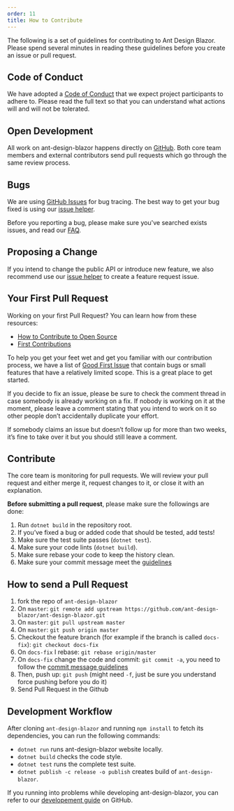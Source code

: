 ```yaml
---
order: 11
title: How to Contribute
---
```


The following is a set of guidelines for contributing to Ant Design Blazor. Please spend several minutes in reading these guidelines before you create an issue or pull request.

## Code of Conduct

We have adopted a [Code of Conduct](https://github.com/ant-design-blazor/ant-design-blazor/blob/master/CODE_OF_CONDUCT.md) that we expect project participants to adhere to. Please read the full text so that you can understand what actions will and will not be tolerated.

## Open Development

All work on ant-design-blazor happens directly on [GitHub](https://github.com/ant-design-blazor/ant-design-blazor). Both core team members and external contributors send pull requests which go through the same review process.

## Bugs

We are using [GitHub Issues](https://github.com/ant-design-blazor/ant-design-blazor/issues) for bug tracing. The best way to get your bug fixed is using our [issue helper](https://ng.ant.design/issue-helper/#/en).

Before you reporting a bug, please make sure you've searched exists issues, and read our [FAQ](docs/faq).

## Proposing a Change

If you intend to change the public API or introduce new feature, we also recommend use our [issue helper](https://ng.ant.design/issue-helper/#/en) to create a feature request issue.

## Your First Pull Request

Working on your first Pull Request? You can learn how from these resources:

* [How to Contribute to Open Source](https://opensource.guide/how-to-contribute/)
* [First Contributions](https://github.com/firstcontributions/first-contributions)

To help you get your feet wet and get you familiar with our contribution process, we have a list of [Good First Issue](https://github.com/ant-design-blazor/ant-design-blazor/labels/good%20first%20issue) that contain bugs or small features that have a relatively limited scope. This is a great place to get started.

If you decide to fix an issue, please be sure to check the comment thread in case somebody is already working on a fix. If nobody is working on it at the moment, please leave a comment stating that you intend to work on it so other people don’t accidentally duplicate your effort.

If somebody claims an issue but doesn’t follow up for more than two weeks, it’s fine to take over it but you should still leave a comment.

## Contribute

The core team is monitoring for pull requests. We will review your pull request and either merge it, request changes to it, or close it with an explanation.

**Before submitting a pull request**, please make sure the followings are done:

1. Run `dotnet build` in the repository root.
2. If you’ve fixed a bug or added code that should be tested, add tests!
3. Make sure the test suite passes (`dotnet test`).
4. Make sure your code lints (`dotnet build`).
5. Make sure rebase your code to keep the history clean.
6. Make sure your commit message meet the [guidelines](https://github.com/ant-design-blazor/ant-design-blazor/blob/master/CONTRIBUTING.md#-commit-message-guidelines)

## How to send a Pull Request

1. fork the repo of `ant-design-blazor`
2. On `master`: `git remote add upstream https://github.com/ant-design-blazor/ant-design-blazor.git`
3. On `master`: `git pull upstream master`
4. On `master`: `git push origin master`
5. Checkout the feature branch (for example if the branch is called `docs-fix`): `git checkout docs-fix`
6. On `docs-fix` I rebase: `git rebase origin/master`
7. On `docs-fix` change the code and commit: `git commit -a`, you need to follow the [commit message guidelines](https://github.com/ant-design-blazor/ant-design-blazor/blob/master/CONTRIBUTING.md#-commit-message-guidelines)
8. Then, push up: `git push` (might need `-f`, just be sure you understand force pushing before you do it)
9. Send Pull Request in the Github

## Development Workflow

After cloning `ant-design-blazor` and running `npm install` to fetch its dependencies, you can run the following commands:

* `dotnet run` runs ant-design-blazor website locally.
* `dotnet build` checks the code style.
* `dotnet test` runs the complete test suite.
* `dotnet publish -c release -o publish` creates build of `ant-design-blazor`.

If you running into problems while developing ant-design-blazor, you can refer to our [developement guide](https://github.com/ant-design-blazor/ant-design-blazor/wiki/Development-Guide) on GitHub.

